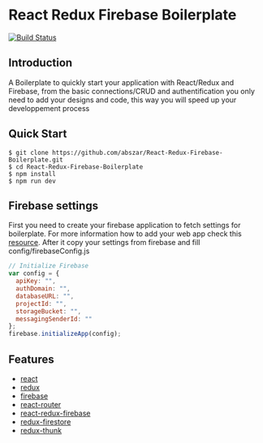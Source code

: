 # React Redux Firebase Boilerplate

[![Build Status](https://travis-ci.org/joemccann/dillinger.svg?branch=master)](https://travis-ci.org/joemccann/dillinger)

## Introduction

A Boilerplate to quickly start your application with React/Redux and Firebase, from the basic connections/CRUD and authentification you only need to add your designs and code, this way you will speed up your developpement process

## Quick Start

```shell
$ git clone https://github.com/abszar/React-Redux-Firebase-Boilerplate.git
$ cd React-Redux-Firebase-Boilerplate
$ npm install
$ npm run dev
```

## Firebase settings

First you need to create your firebase application to fetch settings for boilerplate. For more information how to add your web app check this [resource](https://firebase.google.com/docs/web/setup). After it copy your settings from firebase and fill config/firebaseConfig.js

```javascript
// Initialize Firebase
var config = {
  apiKey: "",
  authDomain: "",
  databaseURL: "",
  projectId: "",
  storageBucket: "",
  messagingSenderId: ""
};
firebase.initializeApp(config);
```

## Features

- [react](https://github.com/facebook/react)
- [redux](https://github.com/rackt/redux)
- [firebase](https://www.npmjs.com/package/firebase)
- [react-router](https://github.com/rackt/react-router)
- [react-redux-firebase](https://github.com/prescottprue/react-redux-firebase)
- [redux-firestore](https://github.com/prescottprue/redux-firestore)
- [redux-thunk](https://github.com/reduxjs/redux-thunk)
